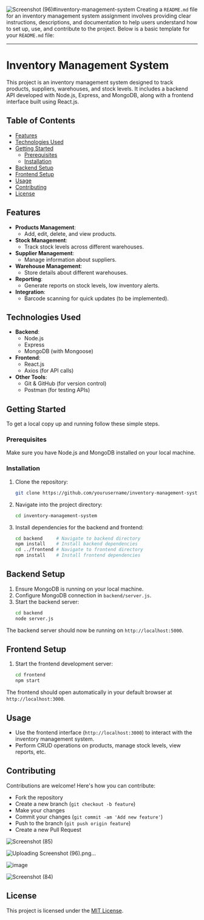 ![Screenshot (96)](https://github.com/Alekrish-12/inventory-management-system/assets/170092296/ff654f59-6e97-4d3b-a558-7a9d90fe9227)#inventory-management-system
Creating a `README.md` file for an inventory management system assignment involves providing clear instructions, descriptions, and documentation to help users understand how to set up, use, and contribute to the project. Below is a basic template for your `README.md` file:

---

# Inventory Management System

This project is an inventory management system designed to track products, suppliers, warehouses, and stock levels. It includes a backend API developed with Node.js, Express, and MongoDB, along with a frontend interface built using React.js.

## Table of Contents

- [Features](#features)
- [Technologies Used](#technologies-used)
- [Getting Started](#getting-started)
  - [Prerequisites](#prerequisites)
  - [Installation](#installation)
- [Backend Setup](#backend-setup)
- [Frontend Setup](#frontend-setup)
- [Usage](#usage)
- [Contributing](#contributing)
- [License](#license)

## Features

- **Products Management**:
  - Add, edit, delete, and view products.
- **Stock Management**:
  - Track stock levels across different warehouses.
- **Supplier Management**:
  - Manage information about suppliers.
- **Warehouse Management**:
  - Store details about different warehouses.
- **Reporting**:
  - Generate reports on stock levels, low inventory alerts.
- **Integration**:
  - Barcode scanning for quick updates (to be implemented).

## Technologies Used

- **Backend**:
  - Node.js
  - Express
  - MongoDB (with Mongoose)
- **Frontend**:
  - React.js
  - Axios (for API calls)
- **Other Tools**:
  - Git & GitHub (for version control)
  - Postman (for testing APIs)

## Getting Started

To get a local copy up and running follow these simple steps.

### Prerequisites

Make sure you have Node.js and MongoDB installed on your local machine.

### Installation

1. Clone the repository:
   ```bash
   git clone https://github.com/yourusername/inventory-management-system.git
   ```
2. Navigate into the project directory:
   ```bash
   cd inventory-management-system
   ```
3. Install dependencies for the backend and frontend:
   ```bash
   cd backend     # Navigate to backend directory
   npm install    # Install backend dependencies
   cd ../frontend # Navigate to frontend directory
   npm install    # Install frontend dependencies


## Backend Setup

1. Ensure MongoDB is running on your local machine.
2. Configure MongoDB connection in `backend/server.js`.
3. Start the backend server:
   ```bash
   cd backend
   node server.js
   ```

The backend server should now be running on `http://localhost:5000`.



## Frontend Setup

1. Start the frontend development server:
   ```bash
   cd frontend
   npm start
   ```

The frontend should open automatically in your default browser at `http://localhost:3000`.



## Usage

- Use the frontend interface (`http://localhost:3000`) to interact with the inventory management system.
- Perform CRUD operations on products, manage stock levels, view reports, etc.

## Contributing

Contributions are welcome! Here's how you can contribute:
- Fork the repository
- Create a new branch (`git checkout -b feature`)
- Make your changes
- Commit your changes (`git commit -am 'Add new feature'`)
- Push to the branch (`git push origin feature`)
- Create a new Pull Request

![Screenshot (85)](https://github.com/Alekrish-12/inventory-management-system/assets/170092296/ce2c4279-d1d0-4ec9-b0d0-eb73808449b3)



![Uploading Screenshot (96).png…]()


![image](https://github.com/Alekrish-12/inventory-management-system/assets/170092296/64f667bc-a4d3-4af5-8fbd-65584dc94c2e)


![Screenshot (84)](https://github.com/Alekrish-12/inventory-management-system/assets/170092296/28168416-9240-45ae-9376-d1e14c672789)


## License

This project is licensed under the [MIT License](LICENSE).
